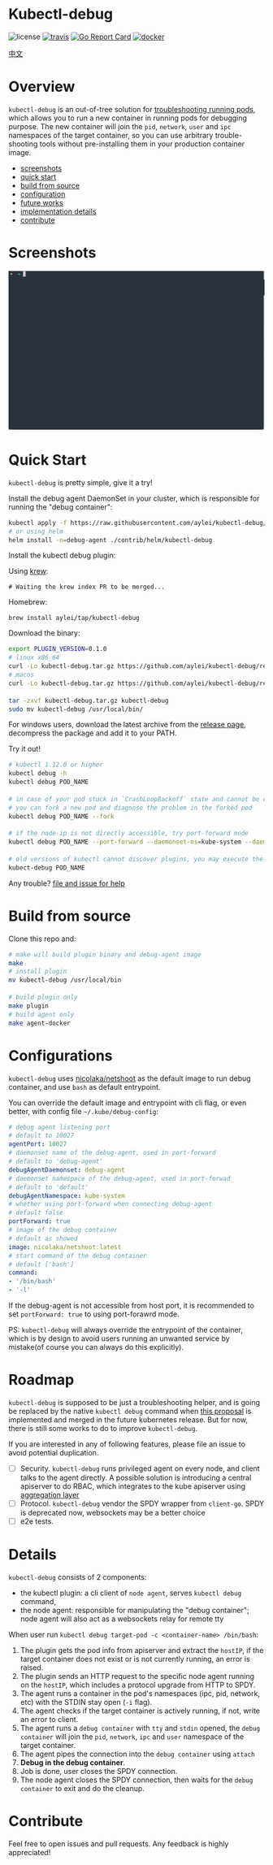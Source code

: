 # Kubectl-debug

![license](https://img.shields.io/hexpm/l/plug.svg)
[![travis](https://travis-ci.org/aylei/kubectl-debug.svg?branch=master)](https://travis-ci.org/aylei/kubectl-debug)
[![Go Report Card](https://goreportcard.com/badge/github.com/aylei/kubectl-debug)](https://goreportcard.com/report/github.com/aylei/kubectl-debug)
[![docker](https://img.shields.io/docker/pulls/aylei/debug-agent.svg)](https://hub.docker.com/r/aylei/debug-agent)

[中文](./docs/zh-cn.md)

# Overview

`kubectl-debug` is an out-of-tree solution for [troubleshooting running pods](https://github.com/kubernetes/community/blob/master/contributors/design-proposals/node/troubleshoot-running-pods.md), which allows you to run a new container in running pods for debugging purpose. The new container will join the `pid`, `network`, `user` and `ipc` namespaces of the target container, so you can use arbitrary trouble-shooting tools without pre-installing them in your production container image.

- [screenshots](#screenshots)
- [quick start](#quick-start)
- [build from source](#build-from-source)
- [configuration](#configurations)
- [future works](#future-works)
- [implementation details](#details)
- [contribute](#contribute)

# Screenshots

![gif](./docs/kube-debug.gif)

# Quick Start

`kubectl-debug` is pretty simple, give it a try!

Install the debug agent DaemonSet in your cluster, which is responsible for running the "debug container":

```bash
kubectl apply -f https://raw.githubusercontent.com/aylei/kubectl-debug/master/scripts/agent_daemonset.yml
# or using helm
helm install -n=debug-agent ./contrib/helm/kubectl-debug
```

Install the kubectl debug plugin:

Using [krew](https://github.com/kubernetes-sigs/krew):
```shell
# Waiting the krew index PR to be merged...
```

Homebrew:
```shell
brew install aylei/tap/kubectl-debug
```

Download the binary:
```bash
export PLUGIN_VERSION=0.1.0
# linux x86_64
curl -Lo kubectl-debug.tar.gz https://github.com/aylei/kubectl-debug/releases/download/v${PLUGIN_VERSION}/kubectl-debug_${PLUGIN_VERSION}_linux_amd64.tar.gz
# macos
curl -Lo kubectl-debug.tar.gz https://github.com/aylei/kubectl-debug/releases/download/v${PLUGIN_VERSION}/kubectl-debug_${PLUGIN_VERSION}_darwin_amd64.tar.gz

tar -zxvf kubectl-debug.tar.gz kubectl-debug
sudo mv kubectl-debug /usr/local/bin/
```

For windows users, download the latest archive from the [release page](https://github.com/aylei/kubectl-debug/releases/tag/v0.1.0), decompress the package and add it to your PATH.

Try it out!
```bash
# kubectl 1.12.0 or higher
kubectl debug -h
kubectl debug POD_NAME

# in case of your pod stuck in `CrashLoopBackoff` state and cannot be connected to,
# you can fork a new pod and diagnose the problem in the forked pod
kubectl debug POD_NAME --fork

# if the node ip is not directly accessible, try port-forward mode
kubectl debug POD_NAME --port-forward --daemonset-ns=kube-system --daemonset-name=debug-agent

# old versions of kubectl cannot discover plugins, you may execute the binary directly
kubect-debug POD_NAME

```

Any trouble? [file and issue for help](https://github.com/aylei/kubectl-debug/issues/new)

# Build from source

Clone this repo and:
```bash
# make will build plugin binary and debug-agent image
make
# install plugin
mv kubectl-debug /usr/local/bin

# build plugin only
make plugin
# build agent only
make agent-docker
```

# Configurations

`kubectl-debug` uses [nicolaka/netshoot](https://github.com/nicolaka/netshoot) as the default image to run debug container, and use `bash` as default entrypoint.

You can override the default image and entrypoint with cli flag, or even better, with config file `~/.kube/debug-config`:

```yaml
# debug agent listening port
# default to 10027
agentPort: 10027
# daemonset name of the debug-agent, used in port-forward
# default to 'debug-agent'
debugAgentDaemonset: debug-agent
# daemonset namespace of the debug-agent, used in port-forwad
# default to 'default'
debugAgentNamespace: kube-system
# whether using port-forward when connecting debug-agent
# default false
portForward: true
# image of the debug container
# default as showed
image: nicolaka/netshoot:latest
# start command of the debug container
# default ['bash']
command:
- '/bin/bash'
- '-l'
```

If the debug-agent is not accessible from host port, it is recommended to set `portForward: true` to using port-forawrd mode.

PS: `kubectl-debug` will always override the entrypoint of the container, which is by design to avoid users running an unwanted service by mistake(of course you can always do this explicitly).

# Roadmap

`kubectl-debug` is supposed to be just a troubleshooting helper, and is going be replaced by the native `kubectl debug` command when [this proposal](https://github.com/kubernetes/community/blob/master/contributors/design-proposals/node/troubleshoot-running-pods.md) is implemented and merged in the future kubernetes release. But for now, there is still some works to do to improve `kubectl-debug`.

If you are interested in any of following features, please file an issue to avoid potential duplication.

- [ ] Security. `kubectl-debug` runs privileged agent on every node, and client talks to the agent directly. A possible solution is introducing a central apiserver to do RBAC, which integrates to the kube apiserver using [aggregation layer](https://kubernetes.io/docs/concepts/extend-kubernetes/api-extension/apiserver-aggregation/)
- [ ] Protocol. `kubectl-debug` vendor the SPDY wrapper from `client-go`. SPDY is deprecated now, websockets may be a better choice
- [ ] e2e tests.

# Details

`kubectl-debug` consists of 2 components:

* the kubectl plugin: a cli client of `node agent`, serves `kubectl debug` command, 
* the node agent: responsible for manipulating the "debug container"; node agent will also act as a websockets relay for remote tty

When user run `kubectl debug target-pod -c <container-name> /bin/bash`:

1. The plugin gets the pod info from apiserver and extract the `hostIP`, if the target container does not exist or is not currently running, an error is raised.
2. The plugin sends an HTTP request to the specific node agent running on the `hostIP`, which includes a protocol upgrade from HTTP to SPDY.
3. The agent runs a container in the pod's namespaces (ipc, pid, network, etc) with the STDIN stay open (`-i` flag).
4. The agent checks if the target container is actively running, if not, write an error to client.
5. The agent runs a `debug container` with `tty` and `stdin` opened, the `debug container` will join the `pid`, `network`, `ipc` and `user` namespace of the target container.
6. The agent pipes the connection into the `debug container` using `attach`
7. **Debug in the debug container**.
8. Job is done, user closes the SPDY connection.
9. The node agent closes the SPDY connection, then waits for the `debug container` to exit and do the cleanup.

# Contribute

Feel free to open issues and pull requests. Any feedback is highly appreciated!
